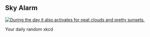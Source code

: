 ## Sky Alarm
[![During the day it also activates for neat clouds and pretty sunsets.](https://imgs.xkcd.com/comics/sky_alarm.png)](https://xkcd.com/2979/ "During the day it also activates for neat clouds and pretty sunsets.")

Your daily random xkcd
